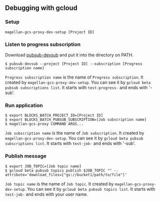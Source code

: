 ## Debugging with gcloud

### Setup

```
magellan-gcs-proxy-dev-setup [Project ID]
```


### Listen to progress subscription

Download [pubsub-devsub](https://github.com/akm/pubsub-devsub/releases) and put it into the directory on PATH.

```
$ pubsub-devsub --project [Project ID] --subscription [Progress subscription name]
```

`Progress subscription name` is the name of `Progress subscription`.
It created by `magellan-gcs-proxy-dev-setup`.
You can see it by `gcloud beta pubsub subscriptions list`.
It starts with `test-progress-` and ends with '-sub'.

### Run application

```
$ export BLOCKS_BATCH_PROJECT_ID=[Project ID]
$ export BLOCKS_BATCH_PUBSUB_SUBSCRIPTION=[Job subscription name]
$ magellan-gcs-proxy COMMAND ARGS...
```

`Job subscription name` is the name of `Job subscription`.
It created by `magellan-gcs-proxy-dev-setup`.
You can see it by `gcloud beta pubsub subscriptions list`.
It starts with `test-job-` and ends with '-sub'.

### Publish message

```
$ export JOB_TOPIC=[Job topic name]
$ gcloud beta pubsub topics publish $JOB_TOPIC "" --attribute='download_files=["gs://bucket1/path/to/file"]'
```

`Job topic name` is the name of `Job topic`.
It created by `magellan-gcs-proxy-dev-setup`.
You can see it by `gcloud beta pubsub topics list`.
It starts with `test-job-` and ends with your user name.
